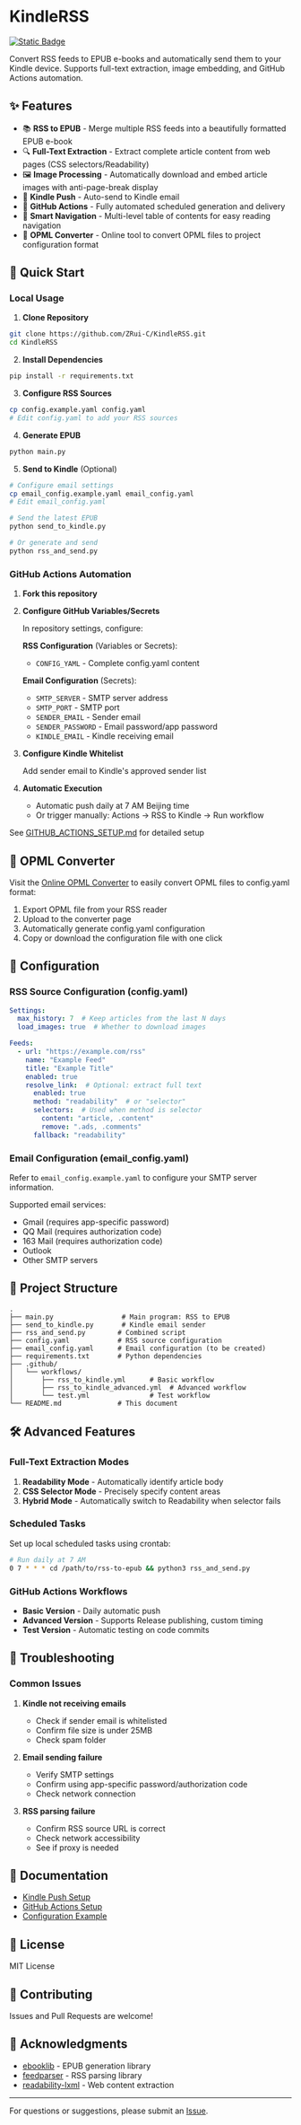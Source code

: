 # KindleRSS
[![Static Badge](https://img.shields.io/badge/Readme-中文-blue)](README.md)

Convert RSS feeds to EPUB e-books and automatically send them to your Kindle device. Supports full-text extraction, image embedding, and GitHub Actions automation.

## ✨ Features

- 📚 **RSS to EPUB** - Merge multiple RSS feeds into a beautifully formatted EPUB e-book
- 🔍 **Full-Text Extraction** - Extract complete article content from web pages (CSS selectors/Readability)
- 🖼️ **Image Processing** - Automatically download and embed article images with anti-page-break display
- 📧 **Kindle Push** - Auto-send to Kindle email
- 🤖 **GitHub Actions** - Fully automated scheduled generation and delivery
- 📖 **Smart Navigation** - Multi-level table of contents for easy reading navigation
- 🔄 **OPML Converter** - Online tool to convert OPML files to project configuration format

## 🚀 Quick Start

### Local Usage

1. **Clone Repository**
```bash
git clone https://github.com/ZRui-C/KindleRSS.git
cd KindleRSS
```

2. **Install Dependencies**
```bash
pip install -r requirements.txt
```

3. **Configure RSS Sources**
```bash
cp config.example.yaml config.yaml
# Edit config.yaml to add your RSS sources
```

4. **Generate EPUB**
```bash
python main.py
```

5. **Send to Kindle** (Optional)
```bash
# Configure email settings
cp email_config.example.yaml email_config.yaml
# Edit email_config.yaml

# Send the latest EPUB
python send_to_kindle.py

# Or generate and send
python rss_and_send.py
```

### GitHub Actions Automation

1. **Fork this repository**

2. **Configure GitHub Variables/Secrets**
   
   In repository settings, configure:
   
   **RSS Configuration** (Variables or Secrets):
   - `CONFIG_YAML` - Complete config.yaml content
   
   **Email Configuration** (Secrets):
   - `SMTP_SERVER` - SMTP server address
   - `SMTP_PORT` - SMTP port
   - `SENDER_EMAIL` - Sender email
   - `SENDER_PASSWORD` - Email password/app password
   - `KINDLE_EMAIL` - Kindle receiving email

3. **Configure Kindle Whitelist**
   
   Add sender email to Kindle's approved sender list

4. **Automatic Execution**
   
   - Automatic push daily at 7 AM Beijing time
   - Or trigger manually: Actions → RSS to Kindle → Run workflow

See [GITHUB_ACTIONS_SETUP.md](GITHUB_ACTIONS_SETUP.md) for detailed setup

## 🔄 OPML Converter

Visit the [Online OPML Converter](https://kindle.hluvmiku.tech/en/converter.html) to easily convert OPML files to config.yaml format:

1. Export OPML file from your RSS reader
2. Upload to the converter page
3. Automatically generate config.yaml configuration
4. Copy or download the configuration file with one click

## 📝 Configuration

### RSS Source Configuration (config.yaml)

```yaml
Settings:
  max_history: 7  # Keep articles from the last N days
  load_images: true  # Whether to download images

Feeds:
  - url: "https://example.com/rss"
    name: "Example Feed"
    title: "Example Title"
    enabled: true
    resolve_link:  # Optional: extract full text
      enabled: true
      method: "readability"  # or "selector"
      selectors:  # Used when method is selector
        content: "article, .content"
        remove: ".ads, .comments"
      fallback: "readability"
```

### Email Configuration (email_config.yaml)

Refer to `email_config.example.yaml` to configure your SMTP server information.

Supported email services:
- Gmail (requires app-specific password)
- QQ Mail (requires authorization code)
- 163 Mail (requires authorization code)
- Outlook
- Other SMTP servers

## 📂 Project Structure

```
.
├── main.py                 # Main program: RSS to EPUB
├── send_to_kindle.py       # Kindle email sender
├── rss_and_send.py        # Combined script
├── config.yaml            # RSS source configuration
├── email_config.yaml      # Email configuration (to be created)
├── requirements.txt       # Python dependencies
├── .github/
│   └── workflows/
│       ├── rss_to_kindle.yml      # Basic workflow
│       ├── rss_to_kindle_advanced.yml  # Advanced workflow
│       └── test.yml               # Test workflow
└── README.md              # This document
```

## 🛠️ Advanced Features

### Full-Text Extraction Modes

1. **Readability Mode** - Automatically identify article body
2. **CSS Selector Mode** - Precisely specify content areas
3. **Hybrid Mode** - Automatically switch to Readability when selector fails

### Scheduled Tasks

Set up local scheduled tasks using crontab:
```bash
# Run daily at 7 AM
0 7 * * * cd /path/to/rss-to-epub && python3 rss_and_send.py
```

### GitHub Actions Workflows

- **Basic Version** - Daily automatic push
- **Advanced Version** - Supports Release publishing, custom timing
- **Test Version** - Automatic testing on code commits

## 🔧 Troubleshooting

### Common Issues

1. **Kindle not receiving emails**
   - Check if sender email is whitelisted
   - Confirm file size is under 25MB
   - Check spam folder

2. **Email sending failure**
   - Verify SMTP settings
   - Confirm using app-specific password/authorization code
   - Check network connection

3. **RSS parsing failure**
   - Confirm RSS source URL is correct
   - Check network accessibility
   - See if proxy is needed

## 📖 Documentation

- [Kindle Push Setup](KINDLE_SETUP.md)
- [GitHub Actions Setup](GITHUB_ACTIONS_SETUP.md)
- [Configuration Example](config.example.yaml)

## 📄 License

MIT License

## 🤝 Contributing

Issues and Pull Requests are welcome!

## 🙏 Acknowledgments

- [ebooklib](https://github.com/aerkalov/ebooklib) - EPUB generation library
- [feedparser](https://github.com/kurtmckee/feedparser) - RSS parsing library
- [readability-lxml](https://github.com/buriy/python-readability) - Web content extraction

---

For questions or suggestions, please submit an [Issue](https://github.com/ZRui-C/KindleRSS/issues).